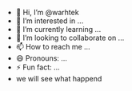 - 👋 Hi, I’m @warhtek
- 👀 I’m interested in ...
- 🌱 I’m currently learning ...
- 💞️ I’m looking to collaborate on ...
- 📫 How to reach me ...
- 😄 Pronouns: ...
- ⚡ Fun fact: ...
- we will see what happend
<!---
warhtek/warhtek is a ✨ special ✨ repository because its `README.md` (this file) appears on your GitHub profile.
You can click the Preview link to take a look at your changes.
--->
